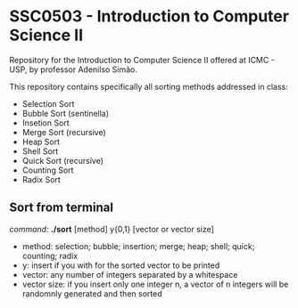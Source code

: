 # SSC0503 - Introduction to Computer Science II

Repository for the Introduction to Computer Science II offered at ICMC - USP, by professor Adenilso Simão.

This repository contains specifically all sorting methods addressed in class:
- Selection Sort
- Bubble Sort (sentinella)
- Insetion Sort
- Merge Sort (recursive)
- Heap Sort
- Shell Sort
- Quick Sort (recursive)
- Counting Sort
- Radix Sort

## Sort from terminal
*command:* **./sort** \[method\] y{0,1} \[vector or vector size\]
- method: selection; bubble; insertion; merge; heap; shell; quick; counting; radix
- y: insert if you with for the sorted vector to be printed
- vector: any number of integers separated by a whitespace
- vector size: if you insert only one integer n, a vector of n integers will be randomnly generated and then sorted
